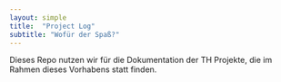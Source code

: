 ```yaml
---
layout: simple
title:  "Project Log"
subtitle: "Wofür der Spaß?"
---
```


Dieses Repo nutzen wir für die Dokumentation der TH Projekte, die im Rahmen dieses Vorhabens statt finden.